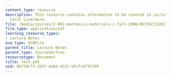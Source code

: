 ```yaml
---
content_type: resource
description: This resource contains information to be covered in Lecture 5 by Prof.
  Carol Livermore.
file: /media/courses/2-001-mechanics-materials-i-fall-2006/0b739c732b57ee6d4221b5cfce732769_lec5.pdf
file_type: application/pdf
learning_resource_types:
- Lecture Notes
ocw_type: OCWFile
parent_title: Lecture Notes
parent_type: CourseSection
resourcetype: Document
title: lec5.pdf
uid: 0b739c73-2b57-ee6d-4221-b5cfce732769
---
```

